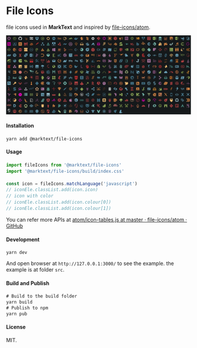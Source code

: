 # File Icons

file icons used in **MarkText** and inspired by [file-icons/atom](https://github.com/file-icons/atom/tree/master).

![](https://github.com/marktext/file-icons/blob/main/preview.png)

#### Installation

```shell
yarn add @marktext/file-icons
```

#### Usage

```javascript
import fileIcons from '@marktext/file-icons'
import '@marktext/file-icons/build/index.css'

const icon = fileIcons.matchLanguage('javascript')
// iconEle.classList.add(icon.icon)
// icon with color
// iconEle.classList.add(icon.colour[0])
// iconEle.classList.add(icon.colour[1])
```

You can refer more APIs at [atom/icon-tables.js at master · file-icons/atom · GitHub](https://github.com/file-icons/atom/blob/master/lib/icons/icon-tables.js)

#### Development

```shell
yarn dev
```

And open browser at `http://127.0.0.1:3000/` to see the example. the example is at folder `src`.

#### Build and Publish

```shell
# Build to the build folder
yarn build
# Publish to npm
yarn pub
```

#### License

MIT.
